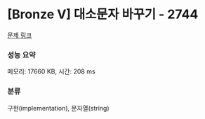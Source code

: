 # [Bronze V] 대소문자 바꾸기 - 2744 

[문제 링크](https://www.acmicpc.net/problem/2744) 

### 성능 요약

메모리: 17660 KB, 시간: 208 ms

### 분류

구현(implementation), 문자열(string)

